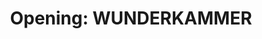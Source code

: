 ---
location: clubclub
title: 'Opening: WUNDERKAMMER'
start: 2022-06-24 19:00:00
end: 2022-06-24 21:00:00
---